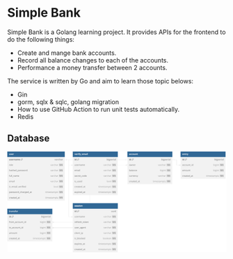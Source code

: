 # Simple Bank
Simple Bank is a Golang learning project. It provides APIs for the frontend to do the following things:
- Create and mange bank accounts.
- Record all balance changes to each of the accounts.
- Performance a money transfer between 2 accounts.

The service is written by Go and aim to learn those topic belows:

- Gin
- gorm, sqlx & sqlc, golang migration
- How to use GitHub Action to run unit tests automatically.
- Redis

## Database
![simple_bank.svg](docs/simple_bank.svg)
